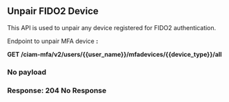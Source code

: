 ## Unpair FIDO2 Device

This API is used to unpair any device registered for FIDO2 authentication.

<!--
type: tab
titles: Request, Response
-->

Endpoint to unpair MFA device **:**

**GET /ciam-mfa/v2/users/{{user_name}}/mfadevices/{{device_type}}/all**

### No payload 

<!--
type: tab
-->

### Response: 204 No Response

<!-- type: tab-end -->